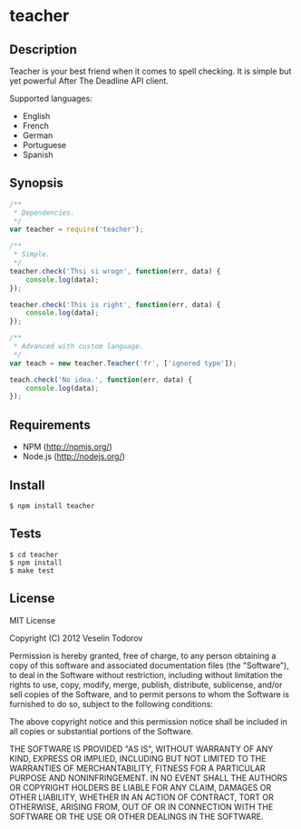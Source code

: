 # teacher

## Description

Teacher is your best friend when it comes to spell checking. It is
simple but yet powerful After The Deadline API client.

Supported languages:

- English
- French
- German
- Portuguese
- Spanish


## Synopsis

```js
/**
 * Dependencies.
 */
var teacher = require('teacher');

/**
 * Simple.
 */
teacher.check('Thsi si wrogn', function(err, data) {
	console.log(data);
});

teacher.check('This is right', function(err, data) {
	console.log(data);
});

/**
 * Advanced with custom language.
 */
var teach = new teacher.Teacher('fr', ['ignored type']);

teach.check('No idea.', function(err, data) {
	console.log(data);
});
```

## Requirements

- NPM (http://npmjs.org/)
- Node.js (http://nodejs.org/)

## Install

```
$ npm install teacher
```

## Tests

```
$ cd teacher
$ npm install
$ make test
```

## License

MIT License

Copyright (C) 2012 Veselin Todorov

Permission is hereby granted, free of charge, to any person obtaining a copy of
this software and associated documentation files (the "Software"), to deal in
the Software without restriction, including without limitation the rights to
use, copy, modify, merge, publish, distribute, sublicense, and/or sell copies
of the Software, and to permit persons to whom the Software is furnished to do
so, subject to the following conditions:

The above copyright notice and this permission notice shall be included in all
copies or substantial portions of the Software.

THE SOFTWARE IS PROVIDED "AS IS", WITHOUT WARRANTY OF ANY KIND, EXPRESS OR
IMPLIED, INCLUDING BUT NOT LIMITED TO THE WARRANTIES OF MERCHANTABILITY,
FITNESS FOR A PARTICULAR PURPOSE AND NONINFRINGEMENT. IN NO EVENT SHALL THE
AUTHORS OR COPYRIGHT HOLDERS BE LIABLE FOR ANY CLAIM, DAMAGES OR OTHER
LIABILITY, WHETHER IN AN ACTION OF CONTRACT, TORT OR OTHERWISE, ARISING FROM,
OUT OF OR IN CONNECTION WITH THE SOFTWARE OR THE USE OR OTHER DEALINGS IN THE
SOFTWARE.
